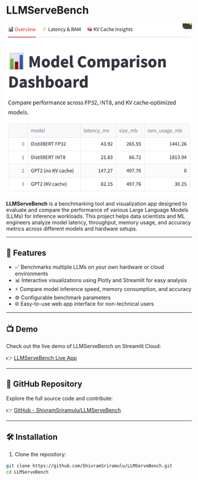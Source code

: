 # LLMServeBench

![LLMServeBench](Image.png)

**LLMServeBench** is a benchmarking tool and visualization app designed to evaluate and compare the performance of various Large Language Models (LLMs) for inference workloads. This project helps data scientists and ML engineers analyze model latency, throughput, memory usage, and accuracy metrics across different models and hardware setups.

---

## 🚀 Features

- ✅ Benchmarks multiple LLMs on your own hardware or cloud environments
- 📊 Interactive visualizations using Plotly and Streamlit for easy analysis
- ⚡ Compare model inference speed, memory consumption, and accuracy
- ⚙️ Configurable benchmark parameters
- 🌐 Easy-to-use web app interface for non-technical users

---

## 📺 Demo

Check out the live demo of LLMServeBench on Streamlit Cloud:

👉 [LLMServeBench Live App](https://shivramsriramulu-llmservebench-main-8sxjtb.streamlit.app/)

---

## 📂 GitHub Repository

Explore the full source code and contribute:

👉 [GitHub - ShivramSriramulu/LLMServeBench](https://github.com/ShivramSriramulu/LLMServeBench.git)

---

## 🛠 Installation

1. Clone the repository:

```bash
git clone https://github.com/ShivramSriramulu/LLMServeBench.git
cd LLMServeBench
